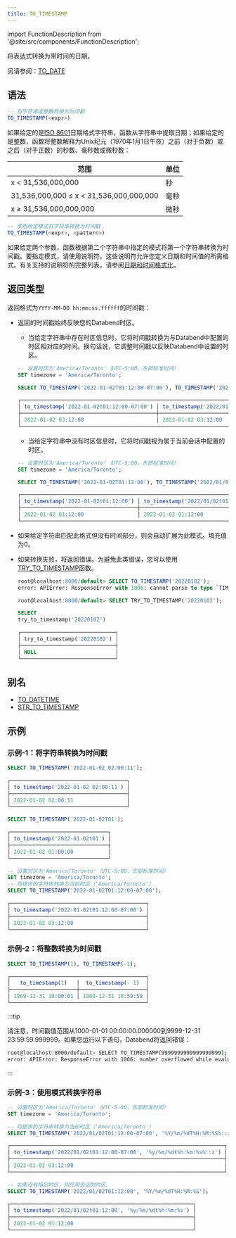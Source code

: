 ```yaml
---
title: TO_TIMESTAMP
---
```

import FunctionDescription from '@site/src/components/FunctionDescription';

<FunctionDescription description="Introduced or updated: v1.2.538"/>

将表达式转换为带时间的日期。

另请参阅：[TO_DATE](to-date)

## 语法

```sql
-- 将字符串或整数转换为时间戳
TO_TIMESTAMP(<expr>)
```

如果给定的是[ISO 8601](https://en.wikipedia.org/wiki/ISO_8601)日期格式字符串，函数从字符串中提取日期；如果给定的是整数，函数将整数解释为Unix纪元（1970年1月1日午夜）之前（对于负数）或之后（对于正数）的秒数、毫秒数或微秒数：

| 范围                                       | 单位                 |
|---------------------------------------------|----------------------|
| x < 31,536,000,000                          | 秒                   |
| 31,536,000,000 ≤ x < 31,536,000,000,000     | 毫秒                 |
| x ≥ 31,536,000,000,000                      | 微秒                 |

```sql
-- 使用给定模式将字符串转换为时间戳
TO_TIMESTAMP(<expr>, <pattern>)
```

如果给定两个参数，函数根据第二个字符串中指定的模式将第一个字符串转换为时间戳。要指定模式，请使用说明符。这些说明符允许您定义日期和时间值的所需格式。有关支持的说明符的完整列表，请参阅[日期和时间格式化](../../00-sql-reference/10-data-types/20-data-type-time-date-types.md#formatting-date-and-time)。

## 返回类型

返回格式为`YYYY-MM-DD hh:mm:ss.ffffff`的时间戳：

- 返回的时间戳始终反映您的Databend时区。
    - 当给定字符串中存在时区信息时，它将时间戳转换为与Databend中配置的时区相对应的时间。换句话说，它调整时间戳以反映Databend中设置的时区。

    ```sql
    -- 设置时区为'America/Toronto'（UTC-5:00，东部标准时间）
    SET timezone = 'America/Toronto';

    SELECT TO_TIMESTAMP('2022-01-02T01:12:00-07:00'), TO_TIMESTAMP('2022/01/02T01:12:00-07:00', '%Y/%m/%dT%H:%M:%S%::z');

    ┌────────────────────────────────────────────────────────────────────────────────────────────────────────────────┐
    │ to_timestamp('2022-01-02t01:12:00-07:00') │ to_timestamp('2022/01/02t01:12:00-07:00', '%y/%m/%dt%h:%m:%s%::z') │
    ├───────────────────────────────────────────┼────────────────────────────────────────────────────────────────────┤
    │ 2022-01-02 03:12:00                       │ 2022-01-02 03:12:00                                                │
    └────────────────────────────────────────────────────────────────────────────────────────────────────────────────┘
    ```

    - 当给定字符串中没有时区信息时，它将时间戳视为属于当前会话中配置的时区。

    ```sql
    -- 设置时区为'America/Toronto'（UTC-5:00，东部标准时间）
    SET timezone = 'America/Toronto';
    
    SELECT TO_TIMESTAMP('2022-01-02T01:12:00'), TO_TIMESTAMP('2022/01/02T01:12:00', '%Y/%m/%dT%H:%M:%S');

    ┌────────────────────────────────────────────────────────────────────────────────────────────────┐
    │ to_timestamp('2022-01-02t01:12:00') │ to_timestamp('2022/01/02t01:12:00', '%y/%m/%dt%h:%m:%s') │
    ├─────────────────────────────────────┼──────────────────────────────────────────────────────────┤
    │ 2022-01-02 01:12:00                 │ 2022-01-02 01:12:00                                      │
    └────────────────────────────────────────────────────────────────────────────────────────────────┘
    ```

- 如果给定字符串匹配此格式但没有时间部分，则会自动扩展为此模式。填充值为0。
- 如果转换失败，将返回错误。为避免此类错误，您可以使用[TRY_TO_TIMESTAMP](try-to-timestamp.md)函数。

    ```sql
    root@localhost:8000/default> SELECT TO_TIMESTAMP('20220102');
    error: APIError: ResponseError with 1006: cannot parse to type `TIMESTAMP` while evaluating function `to_timestamp('20220102')`

    root@localhost:8000/default> SELECT TRY_TO_TIMESTAMP('20220102');

    SELECT
    try_to_timestamp('20220102')

    ┌──────────────────────────────┐
    │ try_to_timestamp('20220102') │
    ├──────────────────────────────┤
    │ NULL                         │
    └──────────────────────────────┘
    ```

## 别名

- [TO_DATETIME](to-datetime.md)
- [STR_TO_TIMESTAMP](str-to-timestamp.md)

## 示例

### 示例-1：将字符串转换为时间戳

```sql
SELECT TO_TIMESTAMP('2022-01-02 02:00:11');

┌─────────────────────────────────────┐
│ to_timestamp('2022-01-02 02:00:11') │
├─────────────────────────────────────┤
│ 2022-01-02 02:00:11                 │
└─────────────────────────────────────┘

SELECT TO_TIMESTAMP('2022-01-02T01');

┌───────────────────────────────┐
│ to_timestamp('2022-01-02t01') │
├───────────────────────────────┤
│ 2022-01-02 01:00:00           │
└───────────────────────────────┘

-- 设置时区为'America/Toronto'（UTC-5:00，东部标准时间）
SET timezone = 'America/Toronto';
-- 将提供的字符串转换为当前时区（'America/Toronto'）
SELECT TO_TIMESTAMP('2022-01-02T01:12:00-07:00');

┌───────────────────────────────────────────┐
│ to_timestamp('2022-01-02t01:12:00-07:00') │
├───────────────────────────────────────────┤
│ 2022-01-02 03:12:00                       │
└───────────────────────────────────────────┘
```

### 示例-2：将整数转换为时间戳

```sql
SELECT TO_TIMESTAMP(1), TO_TIMESTAMP(-1);

┌───────────────────────────────────────────┐
│   to_timestamp(1)   │  to_timestamp(- 1)  │
├─────────────────────┼─────────────────────┤
│ 1969-12-31 19:00:01 │ 1969-12-31 18:59:59 │
└───────────────────────────────────────────┘
```

:::tip

请注意，时间戳值范围从1000-01-01 00:00:00.000000到9999-12-31 23:59:59.999999。如果您运行以下语句，Databend将返回错误：

```bash
root@localhost:8000/default> SELECT TO_TIMESTAMP(9999999999999999999);
error: APIError: ResponseError with 1006: number overflowed while evaluating function `to_int64(9999999999999999999)`
```
:::

### 示例-3：使用模式转换字符串

```sql
-- 设置时区为'America/Toronto'（UTC-5:00，东部标准时间）
SET timezone = 'America/Toronto';

-- 将提供的字符串转换为当前时区（'America/Toronto'）
SELECT TO_TIMESTAMP('2022/01/02T01:12:00-07:00', '%Y/%m/%dT%H:%M:%S%::z');

┌────────────────────────────────────────────────────────────────────┐
│ to_timestamp('2022/01/02t01:12:00-07:00', '%y/%m/%dt%h:%m:%s%::z') │
├────────────────────────────────────────────────────────────────────┤
│ 2022-01-02 03:12:00                                                │
└────────────────────────────────────────────────────────────────────┘

-- 如果没有指定时区，则应用会话的时区。
SELECT TO_TIMESTAMP('2022/01/02T01:12:00', '%Y/%m/%dT%H:%M:%S');

┌──────────────────────────────────────────────────────────┐
│ to_timestamp('2022/01/02t01:12:00', '%y/%m/%dt%h:%m:%s') │
├──────────────────────────────────────────────────────────┤
│ 2022-01-02 01:12:00                                      │
└──────────────────────────────────────────────────────────┘
```
